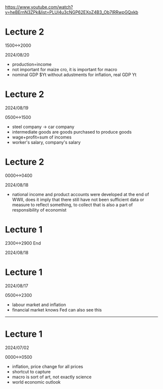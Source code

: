 https://www.youtube.com/watch?v=heBErnN3ZPk&list=PLUl4u3cNGP62EXoZ4B3_Ob7lRRwpGQxkb

# Lecture 2

1500<->2000

2024/08/20

- production=income
- not important for maize cro, it is important for macro
- nominal GDP $Yt without adustments for inflation, real GDP Yt


# Lecture 2

2024/08/19

0500<->1500

- steel company -> car company
- intermediate goods are goods purchased to produce goods
- wage+profit=sum of incomes
- worker's salary, company's salary

# Lecture 2

0000<->0400

2024/08/18

- national income and product accounts were developed at the end of WWII, does it imply that there still have not been sufficient data or measure to reflect something, to collect that is also a part of responsibility of economist

# Lecture 1

2300<->2900 End

2024/08/18

# Lecture 1

2024/08/17

0500<->2300

- labour market and inflation
- financial market knows Fed can also see this

---

# Lecture 1

2024/07/02

0000<->0500

- inflation, price change for all prices
- shortcut to capture
- macro is sort of art, not exactly science
- world economic outlook
